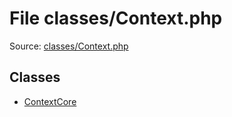 File classes/Context.php
=========

Source: [classes/Context.php](https://github.com/PrestaShop/PrestaShop/blob/1.6.1.2/classes/Context.php)


Classes
-------

* [ContextCore](class.ContextCore.md)

